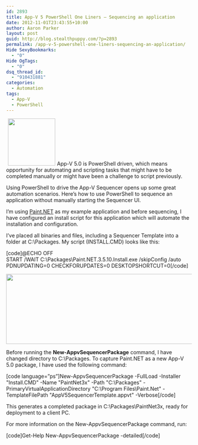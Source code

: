 ```yaml
---
id: 2893
title: App-V 5 PowerShell One Liners – Sequencing an application
date: 2012-11-01T23:43:55+10:00
author: Aaron Parker
layout: post
guid: http://blog.stealthpuppy.com/?p=2893
permalink: /app-v-5-powershell-one-liners-sequencing-an-application/
Hide SexyBookmarks:
  - "0"
Hide OgTags:
  - "0"
dsq_thread_id:
  - "910431881"
categories:
  - Automation
tags:
  - App-V
  - PowerShell
---
```

<img class="alignright size-full wp-image-2873" style="margin-left: 5px; margin-right: 5px;" title="AppV-PowerShell-Logo" src="http://stealthpuppy.com/wp-content/uploads/2012/10/AppV-PowerShell-Logo.png" alt="" width="128" height="128" />App-V 5.0 is PowerShell driven, which means opportunity for automating and scripting tasks that might have to be completed manually or might have been a challenge to script previously.

Using PowerShell to drive the App-V Sequencer opens up some great automation scenarios. Here&#8217;s how to use PowerShell to sequence an application without manually starting the Sequencer UI.

I&#8217;m using [Paint.NET](http://getpaint.net) as my example application and before sequencing, I have configured an install script for this application which will automate the installation and configuration.

I&#8217;ve placed all binaries and files, including a Sequencer Template into a folder at C:\Packages. My script (INSTALL.CMD) looks like this:

[code]@ECHO OFF  
START /WAIT C:\Packages\Paint.NET.3.5.10.Install.exe /skipConfig /auto PDNUPDATING=0 CHECKFORUPDATES=0 DESKTOPSHORTCUT=0[/code]

<img class="alignnone size-full wp-image-2895" title="PackagesFolder" src="http://stealthpuppy.com/wp-content/uploads/2012/11/PackagesFolder.png" alt="" width="660" height="190" srcset="http://192.168.0.89/wp-content/uploads/2012/11/PackagesFolder.png 660w, http://192.168.0.89/wp-content/uploads/2012/11/PackagesFolder-150x43.png 150w, http://192.168.0.89/wp-content/uploads/2012/11/PackagesFolder-300x86.png 300w" sizes="(max-width: 660px) 100vw, 660px" /> 

Before running the **New-AppvSequencerPackage** command, I have changed directory to C:\Packages. To capture Paint.NET as a new App-V 5.0 package, I have used the following command:

[code language=&#8221;ps&#8221;]New-AppvSequencerPackage -FullLoad -Installer "Install.CMD" -Name "PaintNet3x" -Path "C:\Packages" -PrimaryVirtualApplicationDirectory "C:\Program Files\Paint.Net" -TemplateFilePath "AppV5SequencerTemplate.appvt" -Verbose[/code]

This generates a completed package in C:\Packages\PaintNet3x, ready for deployment to a client PC.

For more information on the New-AppvSequencerPackage command, run:

[code]Get-Help New-AppvSequencerPackage -detailed[/code]
